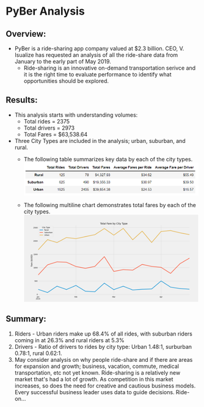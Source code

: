 # PyBer Analysis
## Overview:
*  PyBer is a ride-sharing app company valued at $2.3 billion. CEO, V. Isualize has requested an analysis of all the ride-share data from January to the early part of May 2019.  
   * Ride-sharing is an innovative on-demand transportation serivce and it is the right time to evaluate performance to identify what opportunities should be explored.
## Results: 
*  This analysis starts with understanding volumes:  
   *  Total rides = 2375
   *  Total drivers = 2973
   *  Total Fares = $63,538.64
*  Three City Types are included in the analysis; urban, suburban, and rural.  
   *  The following table summarizes key data by each of the city types. 
![](/analysis/PyBer_data_summary.png)

   *  The following multiline chart demonstrates total fares by each of the city types.
![](/analysis/PyBer_fare_summary.png)
## Summary: 
1.  Riders - Urban riders make up 68.4% of all rides, with suburban riders coming in at 26.3% and rural riders at 5.3%
2.  Drivers - Ratio of drivers to rides by city type:   Urban 1.48:1, surburban 0.78:1, rural 0.62:1.  
3.  May consider analysis on why people ride-share and if there are areas for expansion and growth; business, vacation, commute, medical transportation, etc not yet known.
Ride-sharing is a relatively new market that's had a lot of growth.  As competition in this market increases, so does the need for creative and cautious business models.  Every successful business leader uses data to guide decisions.  Ride-on...
